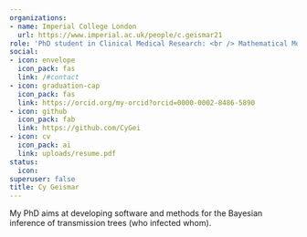 ```yaml
---
organizations:
- name: Imperial College London
  url: https://www.imperial.ac.uk/people/c.geismar21
role: 'PhD student in Clinical Medical Research: <br /> Mathematical Modelling of Infectious Diseases'
social:
- icon: envelope
  icon_pack: fas
  link: /#contact
- icon: graduation-cap
  icon_pack: fas
  link: https://orcid.org/my-orcid?orcid=0000-0002-8486-5890
- icon: github
  icon_pack: fab
  link: https://github.com/CyGei
- icon: cv
  icon_pack: ai
  link: uploads/resume.pdf
status:
  icon: 
superuser: false
title: Cy Geismar
---
```


My PhD aims at developing software and methods for the Bayesian inference of transmission trees (who infected whom).
